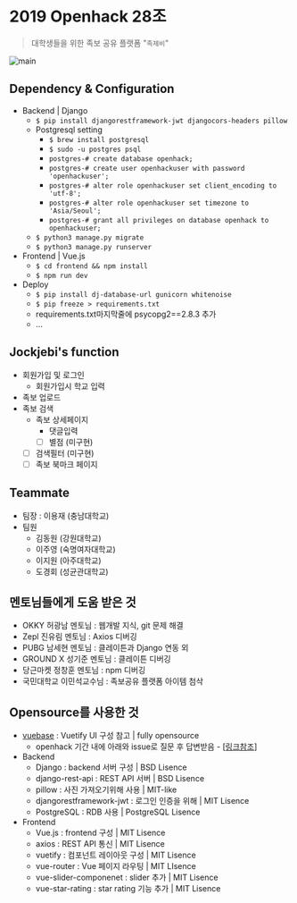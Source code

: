 # 2019 Openhack 28조

> 대학생들을 위한 족보 공유 플랫폼 "`족제비`"

![main](http://ww1.sinaimg.cn/large/006tNc79gy1g4i2574o0zj31bf0u07ir.jpg)

## Dependency & Configuration

- Backend | Django
  - `$ pip install djangorestframework-jwt djangocors-headers pillow`
  - Postgresql setting
    - `$ brew install postgresql`
    - `$ sudo -u postgres psql`
    - `postgres-# create database openhack;`
    - `postgres-# create user openhackuser with password 'openhackuser';`
    - `postgres-# alter role openhackuser set client_encoding to 'utf-8';`
    - `postgres-# alter role openhackuser set timezone to 'Asia/Seoul';`
    - `postgres-# grant all privileges on database openhack to openhackuser;`
  - `$ python3 manage.py migrate`
  - `$ python3 manage.py runserver`
- Frontend | Vue.js
  - `$ cd frontend && npm install`
  - `$ npm run dev`
- Deploy
  - `$ pip install dj-database-url gunicorn whitenoise`
  - `$ pip freeze > requirements.txt`
  - requirements.txt마지막줄에 psycopg2==2.8.3 추가
  - ...

## Jockjebi's function

- 회원가입 및 로그인 
  - 회원가입시 학교 입력
- 족보 업로드 
- 족보 검색 
  - 족보 상세페이지
    - 댓글입력
    - [ ] 별점 (미구현)
  - [ ] 검색필터 (미구현)
  - [ ] 족보 북마크 페이지

## Teammate

- 팀장 : 이용재 (충남대학교)
- 팀원
  - 김동원 (강원대학교)
  - 이주영 (숙명여자대학교)
  - 이지원 (아주대학교)
  - 도경회 (성균관대학교)

## 멘토님들에게 도움 받은 것

- OKKY 허광남 멘토님 : 웹개발 지식, git 문제 해결
- Zepl 진유림 멘토님 : Axios 디버깅
- PUBG 남세현 멘토님 : 클레이튼과 Django 연동 외 
- GROUND X 성기준 멘토님 : 클레이튼 디버깅
- 당근마켓 정창훈 멘토님 : npm 디버깅
- 국민대학교 이민석교수님 : 족보공유 플랫폼 아이템 첨삭

## Opensource를 사용한 것

- [vuebase](https://github.com/nasirouwagana/vuebase) : Vuetify UI 구성 참고 | fully opensource
  - openhack 기간 내에 아래와 issue로 질문 후 답변받음 - [[링크참조](https://github.com/nasirouwagana/vuebase)]
- Backend
  - Django : backend 서버 구성 | BSD Lisence
  - django-rest-api : REST API 서버 | BSD Lisence
  - pillow : 사진 가져오기위해 사용 | MIT-like
  - djangorestframework-jwt : 로그인 인증을 위해 | MIT Lisence
  - PostgreSQL : RDB 사용 | PostgreSQL Lisence
- Frontend
  - Vue.js : frontend 구성 | MIT Lisence
  - axios : REST API 통신 | MIT  Lisence
  - vuetify : 컴포넌트 레이아웃 구성 | MIT Lisence
  - vue-router : Vue 페이지 라우팅 | MIT LIsence
  - vue-slider-componenet : slider 추가 | MIT Lisence
  - vue-star-rating : star rating 기능 추가 | MIT Lisence
